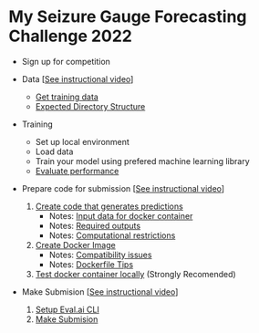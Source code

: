# My Seizure Gauge Forecasting Challenge 2022

- Sign up for competition
- Data [[See instructional video](https://drive.google.com/file/d/1Er4xBvZnZgtM_1ARyQ4gfCB6BVtdki5k/view)]
  - [Get training data](get_data.md)
  - [Expected Directory Structure](directory_structure.md)
- Training
  - Set up local environment
  - Load data
  - Train your model using prefered machine learning library
  - [Evaluate performance](train/evaluate.md)

- Prepare code for submission [[See instructional video](https://drive.google.com/file/d/1hEBGSeBxeZFrnLshuTyWMqCBczp8swts/view)]
  1. [Create code that generates predictions](submission/create_code.md)
      - Notes: [Input data for docker container](submission/inputs.md)
      - Notes: [Required outputs](submission/outputs.md)
      - Notes: [Computational restrictions](submission/restrictions.md)
  2. [Create Docker Image](submission/create_docker.md)
      - Notes: [Compatibility issues](submission/compatibility.md)
      - Notes: [Dockerfile Tips](submission/dockerfile_tips.md)
  3. [Test docker container locally](submission/run_locally.md) (Strongly Recomended)

- Make Submision [[See instructional video](https://drive.google.com/file/d/18M4mD56DDFhxGt20WVD8zG2AE6OhUX4Y/view?usp=sharing)]
  1. [Setup Eval.ai CLI](submission/prepare.md)
  2. [Make Submision](submission/submit.md)

